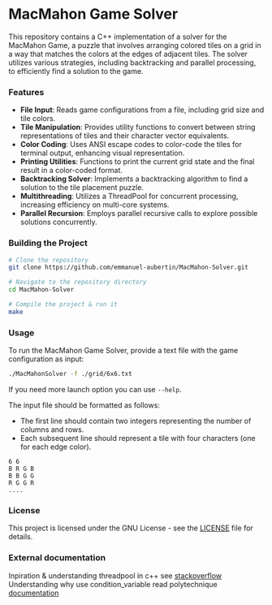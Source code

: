 # MacMahon Game Solver

This repository contains a C++ implementation of a solver for the MacMahon Game, a puzzle that involves arranging colored tiles on a grid in a way that matches the colors at the edges of adjacent tiles. The solver utilizes various strategies, including backtracking and parallel processing, to efficiently find a solution to the game.

### Features

- **File Input**: Reads game configurations from a file, including grid size and tile colors.
- **Tile Manipulation**: Provides utility functions to convert between string representations of tiles and their character vector equivalents.
- **Color Coding**: Uses ANSI escape codes to color-code the tiles for terminal output, enhancing visual representation.
- **Printing Utilities**: Functions to print the current grid state and the final result in a color-coded format.
- **Backtracking Solver**: Implements a backtracking algorithm to find a solution to the tile placement puzzle.
- **Multithreading**: Utilizes a ThreadPool for concurrent processing, increasing efficiency on multi-core systems.
- **Parallel Recursion**: Employs parallel recursive calls to explore possible solutions concurrently.

### Building the Project

```sh
# Clone the repository
git clone https://github.com/emmanuel-aubertin/MacMahon-Solver.git

# Navigate to the repository directory
cd MacMahon-Solver

# Compile the project & run it
make
```

### Usage

To run the MacMahon Game Solver, provide a text file with the game configuration as input:

```sh
./MacMahonSolver -f ./grid/6x6.txt
```

If you need more launch option you can use `--help`.

The input file should be formatted as follows:

- The first line should contain two integers representing the number of columns and rows.
- Each subsequent line should represent a tile with four characters (one for each edge color).

```
6 6
B R G B
B B G G
R G G R
....
```

### License

This project is licensed under the GNU License - see the [LICENSE](LICENSE) file for details.

### External documentation

Inpiration & understanding threadpool in c++ see [stackoverflow](https://stackoverflow.com/questions/15752659/thread-pooling-in-c11)
Understanding why use condition_variable read polytechnique [documentation](https://www.enseignement.polytechnique.fr/informatique/INF478/docs/Cpp/en/cpp/thread/condition_variable.html#:~:text=The%20condition_variable%20class%20is%20a,a%20spurious%20wakeup%20occurs)
